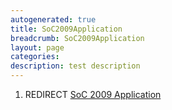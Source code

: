 ```yaml
---
autogenerated: true
title: SoC2009Application
breadcrumb: SoC2009Application
layout: page
categories: 
description: test description
---
```


1.  REDIRECT [SoC 2009 Application](SoC_2009_Application "wikilink")
